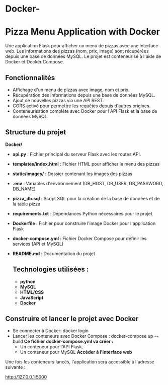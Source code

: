 # Docker-

# Pizza Menu Application with Docker

Une application Flask pour afficher un menu de pizzas avec une interface web. Les informations des pizzas (nom, prix, image) sont récupérées depuis une base de données MySQL. Le projet est conteneurisé à l'aide de Docker et Docker Compose.

## Fonctionnalités

- Affichage d'un menu de pizzas avec image, nom et prix.
- Récupération des informations depuis une base de données MySQL.
- Ajout de nouvelles pizzas via une API REST.
- CORS activé pour permettre les requêtes depuis d'autres origines.
- Conteneurisation complète avec Docker pour l'API Flask et la base de données MySQL.

## Structure du projet

 **Docker/**
 - **api.py** : Fichier principal du serveur Flask avec les routes API.
 - **templates/index.html** : Fichier HTML pour afficher le menu des pizzas
 - **static/images/** : Dossier contenant les images des pizzas
 - **.env** : Variables d'environnement (DB_HOST, DB_USER, DB_PASSWORD, DB_NAME)
 - **pizza_db.sql** : Script SQL pour la création de la base de données et de la table pizza
 - **requirements.txt** : Dépendances Python nécessaires pour le projet
 - **Dockerfile** : Fichier pour construire l'image Docker pour l'application Flask
 - **docker-compose.yml** : Fichier Docker Compose pour définir les services (API et MySQL)
 - **README.md** : Documentation du projet

   ## Technologies utilisées :
   - **python**
   - **MySQL**
   - **HTML/CSS**
   - **JavaScript**
   - **Docker**
  ## Construire et lancer le projet avec Docker
   - Se connecter à Docker:
      docker login
   - Lancer les conteneurs avec Docker Compose :
      docker-compose up --build
  **Ce fichier docker-compose.yml va créer :**
     - Un conteneur pour l'API Flask.
     - Un conteneur pour MySQL
  **Accéder à l'interface web**

Une fois les conteneurs lancés, l'application sera accessible à l'adresse suivante :

http://127.0.0.1:5000






